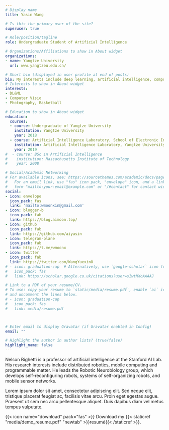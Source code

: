 ```yaml
---
# Display name
title: Yasin Wang

# Is this the primary user of the site?
superuser: true

# Role/position/tagline
role: Undergraduate Student of Artificial Intelligence

# Organizations/Affiliations to show in About widget
organizations:
- name: Yangtze University
  url: www.yangtzeu.edu.cn/

# Short bio (displayed in user profile at end of posts)
bio: My interests include deep learning, artificial intelligence, computer vision and website development.
# Interests to show in About widget
interests:
- DL&ML
- Computer Visio
- Photography, Basketball

# Education to show in About widget
education:
  courses:
  - course: Undergraduate of Yangtze University
    institution: Yangtze University
    year: 2018
  - course: Artificial Intelligence Laboratory, School of Electronic Information
    institution: Artificial Intelligence Laboratory, Yangtze University
    year: 2019
#  - course: BSc in Artificial Intelligence
#    institution: Massachusetts Institute of Technology
#    year: 2008

# Social/Academic Networking
# For available icons, see: https://sourcethemes.com/academic/docs/page-builder/#icons
#   For an email link, use "fas" icon pack, "envelope" icon, and a link in the
#   form "mailto:your-email@example.com" or "/#contact" for contact widget.
social:
- icon: envelope
  icon_pack: fas
  link: 'mailto:wmoonxin@gmail.com'
- icon: blogger-b
  icon_pack: fab
  link: https://blog.aimoon.top/
- icon: github
  icon_pack: fab
  link: https://github.com/aiyasin
- icon: telegram-plane
  icon_pack: fab
  link: https://t.me/wmoonx
- icon: twitter
  icon_pack: fab
  link: https://twitter.com/WangYuexin8
# - icon: graduation-cap  # Alternatively, use `google-scholar` icon from `ai` icon pack
#   icon_pack: fas
#   link: https://scholar.google.co.uk/citations?user=sIwtMXoAAAAJ

# Link to a PDF of your resume/CV.
# To use: copy your resume to `static/media/resume.pdf`, enable `ai` icons in `params.toml`, 
# and uncomment the lines below.
# - icon: graduation-cap
#   icon_pack: fas
#   link: media/resume.pdf



# Enter email to display Gravatar (if Gravatar enabled in Config)
email: ""

# Highlight the author in author lists? (true/false)
highlight_name: false
---
```


Nelson Bighetti is a professor of artificial intelligence at the Stanford AI Lab. His research interests include distributed robotics, mobile computing and programmable matter. He leads the Robotic Neurobiology group, which develops self-reconfiguring robots, systems of self-organizing robots, and mobile sensor networks.

Lorem ipsum dolor sit amet, consectetur adipiscing elit. Sed neque elit, tristique placerat feugiat ac, facilisis vitae arcu. Proin eget egestas augue. Praesent ut sem nec arcu pellentesque aliquet. Duis dapibus diam vel metus tempus vulputate.

{{< icon name="download" pack="fas" >}} Download my {{< staticref "media/demo_resume.pdf" "newtab" >}}resumé{{< /staticref >}}.
